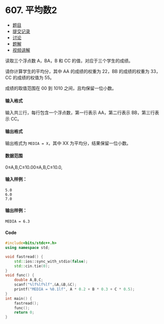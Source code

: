# 607. 平均数2

- [  题目](https://www.acwing.com/problem/content/description/609/)
- [  提交记录](https://www.acwing.com/problem/content/submission/609/)
- [  讨论](https://www.acwing.com/problem/content/discussion/index/609/1/)
- [  题解](https://www.acwing.com/problem/content/solution/609/1/)
- [  视频讲解](https://www.acwing.com/problem/content/video/609/)



读取三个浮点数 A，BA，B 和 CC 的值，对应于三个学生的成绩。

请你计算学生的平均分，其中 AA 的成绩的权重为 22，BB 的成绩的权重为 33，CC 的成绩的权值为 55。

成绩的取值范围在 00 到 1010 之间，且均保留一位小数。

#### 输入格式

输入共三行，每行包含一个浮点数，第一行表示 AA，第二行表示 BB，第三行表示 CC。

#### 输出格式

输出格式为 `MEDIA = X`，其中 XX 为平均分，结果保留一位小数。

#### 数据范围

0≤A,B,C≤10.00≤A,B,C≤10.0,

#### 输入样例：

```
5.0
6.0
7.0
```

#### 输出样例：

```
MEDIA = 6.3
```

#### Code

```cpp
#include<bits/stdc++.h>
using namespace std;

void fastread() {
	std::ios::sync_with_stdio(false);
	std::cin.tie(0);
}
void func() {
	double A,B,C;
	scanf("%lf%lf%lf",&A,&B,&C);
	printf("MEDIA = %0.1lf", A * 0.2 + B * 0.3 + C * 0.5);
}
int main() {
	fastread();
	func();
	return 0;
}
```

